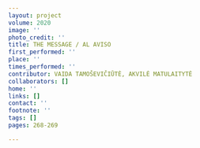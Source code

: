```yaml
---
layout: project
volume: 2020
image: ''
photo_credit: ''
title: THE MESSAGE / AL AVISO
first_performed: ''
place: ''
times_performed: ''
contributor: VAIDA TAMOŠEVIČIŪTĖ, AKVILĖ MATULAITYTĖ
collaborators: []
home: ''
links: []
contact: ''
footnote: ''
tags: []
pages: 268-269

---
```




